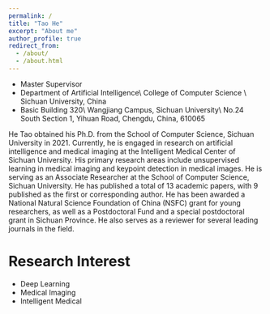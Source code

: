 ```yaml
---
permalink: /
title: "Tao He"
excerpt: "About me"
author_profile: true
redirect_from: 
  - /about/
  - /about.html
---
```


* Master Supervisor
* Department of Artificial Intelligence\\
College of Computer Science \\
Sichuan University, China
* Basic Building 320\\
Wangjiang Campus, Sichuan University\\
No.24 South Section 1, Yihuan Road, Chengdu, China, 610065      

He Tao obtained his Ph.D. from the School of Computer Science, Sichuan University in 2021. Currently, he is engaged in research on artificial intelligence and medical imaging at the Intelligent Medical Center of Sichuan University. His primary research areas include unsupervised learning in medical imaging and keypoint detection in medical images. He is serving as an Associate Researcher at the School of Computer Science, Sichuan University. He has published a total of 13 academic papers, with 9 published as the first or corresponding author. He has been awarded a National Natural Science Foundation of China (NSFC) grant for young researchers, as well as a Postdoctoral Fund and a special postdoctoral grant in Sichuan Province. He also serves as a reviewer for several leading journals in the field.    

Research Interest
======
* Deep Learning
* Medical Imaging
* Intelligent Medical

